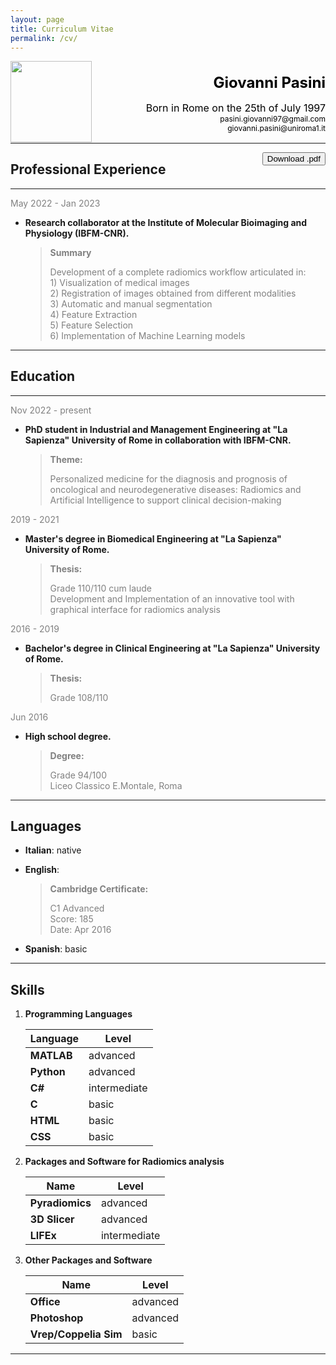 ```yaml
---
layout: page
title: Curriculum Vitae
permalink: /cv/
---
```


<head>
<link rel="stylesheet" href="/styles/button.css">
<link rel="stylesheet" href="https://cdnjs.cloudflare.com/ajax/libs/font-awesome/4.7.0/css/font-awesome.min.css">
</head>
<img align="left" src="/assets/img/me.png" width="130" height="130"> 


<h1 align="right" style="color:black;font-weight:bold;font-size:24px">
   Giovanni Pasini     
</h1>
<p align="right" style="color:black;font-size:16px">
    Born in Rome on the 25th of July 1997<br>
    <span style="font-size:12px">pasini.giovanni97@gmail.com</span><br>
    <span style="font-size:12px">giovanni.pasini@uniroma1.it</span><br>
    
</p>

---  


<button style="float: right;" class="button button" onclick="window.open('/assets/docs/cv1.pdf','_blank')"><i class="fa fa-download"></i> Download .pdf</button>


## Professional Experience   

---  
<p style="color:gray"> 
    May 2022 - Jan 2023
</p>  

- **Research collaborator at the Institute of Molecular Bioimaging and Physiology (IBFM-CNR).** 
    <blockquote>
    <h style="color:gray;font-weight:bold;font-size:14px">
        Summary
    </h>
    <p style="color:gray;font-size:14px">
        Development of a complete radiomics workflow articulated in: <br>
        1) Visualization of medical images <br>
        2) Registration of images obtained from different modalities <br>
        3) Automatic and manual segmentation <br>
        4) Feature Extraction <br>
        5) Feature Selection <br>
        6) Implementation of Machine Learning models
    </p>
    </blockquote>

---
## Education  

---
<span style="color:gray"> 
    Nov 2022 - present
</span>

- **PhD student in Industrial and Management Engineering at "La Sapienza" University of Rome in collaboration with IBFM-CNR.** 
    <blockquote>
    <h style="color:gray;font-weight:bold;font-size:14px">
        Theme:
    </h>
    <p style="color:gray;font-size:14px">
        Personalized medicine for the diagnosis and prognosis of oncological and neurodegenerative diseases: Radiomics and Artificial Intelligence to support clinical decision-making
    </p>
    </blockquote>

<span style="color:gray"> 
    2019 - 2021
</span>

- **Master's degree in Biomedical Engineering at "La Sapienza" University of Rome.** 
    <blockquote>
    <h style="color:gray;font-weight:bold;font-size:14px">
        Thesis:
    </h>
    <p style="color:gray;font-size:14px">
        Grade 110/110 cum laude <br>
        Development and Implementation of an innovative tool with graphical interface for radiomics analysis
    </p>
    </blockquote>

<span style="color:gray"> 
    2016 - 2019
</span>

- **Bachelor's degree in Clinical Engineering at "La Sapienza" University of Rome.** 
    <blockquote>
    <h style="color:gray;font-weight:bold;font-size:14px">
        Thesis:
    </h>
    <p style="color:gray;font-size:14px">
        Grade 108/110
    </p>
    </blockquote>    

<span style="color:gray"> 
    Jun 2016
</span>

- **High school degree.** 
    <blockquote>
    <h style="color:gray;font-weight:bold;font-size:14px">
        Degree:
    </h>
    <p style="color:gray;font-size:14px">
        Grade 94/100<br>
        Liceo Classico E.Montale, Roma

    </p>
    </blockquote>    

---
## Languages

- **Italian**: native
- **English**: 
    <blockquote>
    <h style="color:gray;font-weight:bold;font-size:14px">
        Cambridge Certificate:
    </h>
    <p style="color:gray;font-size:14px">
        C1 Advanced <br>
        Score: 185<br>
        Date: Apr 2016

    </p>
    </blockquote>    
- **Spanish**: basic

---

## Skills


1. **Programming Languages**  

    | Language    | Level       | 
    | ----------- | ----------- | 
    | **MATLAB**  | advanced    | 
    | **Python**  | advanced    | 
    | **C#**      | intermediate|
    | **C**       | basic       | 
    | **HTML**    | basic       | 
    | **CSS**     | basic       | 

2. **Packages and Software for Radiomics analysis**

    | Name            | Level       | 
    | -----------     | ----------- | 
    | **Pyradiomics** | advanced    | 
    | **3D Slicer**   | advanced    | 
    | **LIFEx**       | intermediate| 
    
3. **Other Packages and Software**

    |Name                  | Level  |
    |----------------------|--------|
    |**Office**            |advanced|
    |**Photoshop**         |advanced|
    |**Vrep/Coppelia Sim** |basic   |

---







